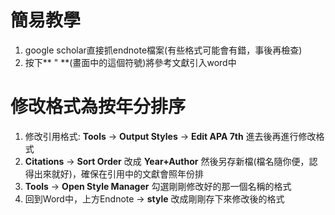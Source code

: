 # 簡易教學
1. google scholar直接抓endnote檔案(有些格式可能會有錯，事後再檢查)
2. 按下** " **(畫面中的這個符號)將參考文獻引入word中

# 修改格式為按年分排序
1. 修改引用格式: **Tools** -> **Output Styles** -> **Edit APA 7th** 進去後再進行修改格式
2. **Citations** -> **Sort Order** 改成 **Year+Author** 然後另存新檔(檔名隨你便，認得出來就好)，確保在引用中的文獻會照年份排 
3. **Tools** -> **Open Style Manager**  勾選剛剛修改好的那一個名稱的格式
4. 回到Word中，上方Endnote -> **style**  改成剛剛存下來修改後的格式
